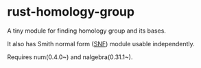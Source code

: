 # rust-homology-group 

A tiny module for finding homology group and its bases.

It also has Smith normal form ([SNF](https://en.wikipedia.org/wiki/Smith_normal_form)) module usable independently.

Requires num(0.4.0~) and nalgebra(0.31.1~).
